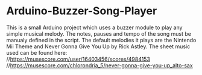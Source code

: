 # Arduino-Buzzer-Song-Player
This is a small Arduino project which uses a buzzer module to play any simple musical melody.
The notes, pauses and tempo of the song must be manualy defined in the script. The default melodies it plays are the Nintendo Mii Theme and Never Gonna Give You Up by Rick Astley. The sheet music used can be found here: 
//https://musescore.com/user/16403456/scores/4984153
//https://musescore.com/chlorondria_5/never-gonna-give-you-up_alto-sax
